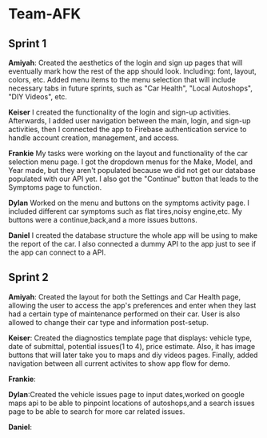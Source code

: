 # Team-AFK

## Sprint 1

**Amiyah**: Created the aesthetics of the login and sign up pages that will eventually mark how the rest of the app should look. Including: font, layout, colors, etc. Added menu items to the menu selection that will include necessary tabs in future sprints, such as "Car Health", "Local Autoshops", "DIY Videos", etc. 

**Keiser** I created the functionality of the login and sign-up activities. Afterwards, I added user navigation between the main, login, and sign-up activities, then I connected the app to Firebase authentication service to handle account creation, management, and access. 

**Frankie**  My tasks were working on the layout and functionality of the car selection menu page. I got the dropdown menus for the Make, Model, and Year made, but they aren't populated because we did not get our database populated with our API yet. I also got the "Continue" button that leads to the Symptoms page to function.

**Dylan** Worked on the menu and buttons on the symptoms activity page. I included different car symptoms such as flat tires,noisy engine,etc. My buttons were a continue,back,and a more issues buttons.

**Daniel** I created the database structure the whole app will be using to make the report of the car. I also connected a dummy API to the app just to see if the app can connect to a API.

## Sprint 2

**Amiyah**: Created the layout for both the Settings and Car Health page, allowing the user to access the app's preferences and enter when they last had a certain type of maintenance performed on their car. User is also allowed to change their car type and information post-setup. 


**Keiser**: Created the diagnostics template page that displays: vehicle type, date of submittal, potential issues(1 to 4), price estimate. Also, it has image buttons that will later take you to maps and diy videos pages. Finally, added navigation between all current activites to show app flow for demo.


**Frankie**:


**Dylan**:Created the vehicle issues page to input dates,worked on google maps api to be able to pinpoint locations of autoshops,and a search issues page to be able to search for more car related issues.


**Daniel**:
